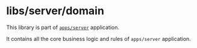 # libs/server/domain

This library is part of [`apps/server`](../../../apps/server) application.

It contains all the core business logic and rules of `apps/server` application.
